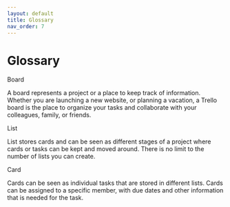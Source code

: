 ```yaml
---
layout: default
title: Glossary
nav_order: 7
---
```


# Glossary

Board

A board represents a project or a place to keep track of information. Whether you are launching a new website, or planning a vacation, a Trello board is the place to organize your tasks and collaborate with your colleagues, family, or friends.

List

List stores cards and can be seen as different stages of a project where cards or tasks can be kept and moved around. There is no limit to the number of lists you can create.

Card

Cards can be seen as individual tasks that are stored in different lists. Cards can be assigned to a specific member, with due dates and other information that is needed for the task.

